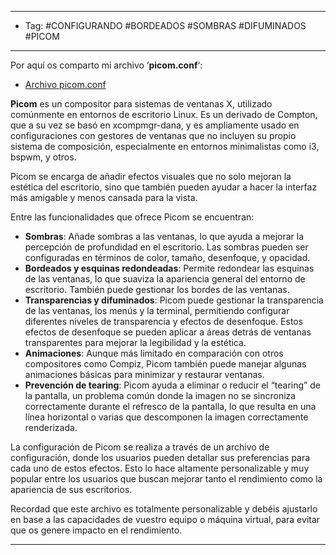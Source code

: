 
----
- Tag: #CONFIGURANDO #BORDEADOS #SOMBRAS #DIFUMINADOS #PICOM 
-----
Por aquí os comparto mi archivo ‘**picom.conf**‘:

- [Archivo picom.conf](https://hack4u.io/wp-content/uploads/2022/09/picom.conf_.txt)

**Picom** es un compositor para sistemas de ventanas X, utilizado comúnmente en entornos de escritorio Linux. Es un derivado de Compton, que a su vez se basó en xcompmgr-dana, y es ampliamente usado en configuraciones con gestores de ventanas que no incluyen su propio sistema de composición, especialmente en entornos minimalistas como i3, bspwm, y otros.

Picom se encarga de añadir efectos visuales que no solo mejoran la estética del escritorio, sino que también pueden ayudar a hacer la interfaz más amigable y menos cansada para la vista.

Entre las funcionalidades que ofrece Picom se encuentran:

- **Sombras**: Añade sombras a las ventanas, lo que ayuda a mejorar la percepción de profundidad en el escritorio. Las sombras pueden ser configuradas en términos de color, tamaño, desenfoque, y opacidad.
- **Bordeados y esquinas redondeadas**: Permite redondear las esquinas de las ventanas, lo que suaviza la apariencia general del entorno de escritorio. También puede gestionar los bordes de las ventanas.
- **Transparencias y difuminados**: Picom puede gestionar la transparencia de las ventanas, los menús y la terminal, permitiendo configurar diferentes niveles de transparencia y efectos de desenfoque. Estos efectos de desenfoque se pueden aplicar a áreas detrás de ventanas transparentes para mejorar la legibilidad y la estética.
- **Animaciones**: Aunque más limitado en comparación con otros compositores como Compiz, Picom también puede manejar algunas animaciones básicas para minimizar y restaurar ventanas.
- **Prevención de tearing**: Picom ayuda a eliminar o reducir el “tearing” de la pantalla, un problema común donde la imagen no se sincroniza correctamente durante el refresco de la pantalla, lo que resulta en una línea horizontal o varias que descomponen la imagen correctamente renderizada.

La configuración de Picom se realiza a través de un archivo de configuración, donde los usuarios pueden detallar sus preferencias para cada uno de estos efectos. Esto lo hace altamente personalizable y muy popular entre los usuarios que buscan mejorar tanto el rendimiento como la apariencia de sus escritorios.

Recordad que este archivo es totalmente personalizable y debéis ajustarlo en base a las capacidades de vuestro equipo o máquina virtual, para evitar que os genere impacto en el rendimiento.

----
